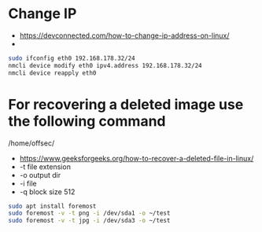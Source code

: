 # Change IP
* https://devconnected.com/how-to-change-ip-address-on-linux/
* 

```bash
sudo ifconfig eth0 192.168.178.32/24
nmcli device modify eth0 ipv4.address 192.168.178.32/24
nmcli device reapply eth0
```

# For recovering a deleted image use the following command
/home/offsec/
* https://www.geeksforgeeks.org/how-to-recover-a-deleted-file-in-linux/
* -t file extension
* -o output dir
* -i file
* -q block size 512

```bash
sudo apt install foremost
sudo foremost -v -t png -i /dev/sda1 -o ~/test
sudo foremost -v -t jpg -i /dev/sda3 -o ~/test
```

